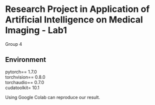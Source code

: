 # Research Project in Application of Artificial Intelligence on Medical Imaging - Lab1
Group 4

## Environment
pytorch== 1.7.0  
torchvision== 0.8.0  
torchaudio== 0.7.0   
cudatoolkit= 10.1  

Using Google Colab can reproduce our result.